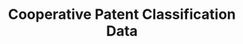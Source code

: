 ---
layout: default
bigquery: https://console.cloud.google.com/bigquery?p=patents-public-data&d=cpc&page=dataset
citation: '“Cooperative Patent Classification” by the EPO and USPTO, for public use. '
contributors: EPO, USPTO
cost: None
description: Cooperative Patent Classification Data contains the scheme and definitions
  of the Cooperative Patent Classification system for classifying patent documents.
  The CPC is the result of a partnership between the EPO and the USPTO in their joint
  effort to develop a common, internationally compatible classification system for
  technical documents, in particular patent publications, which will be used by both
  offices in the patent granting process
documentation: https://www.cooperativepatentclassification.org/cpcSchemeAndDefinitions
last_edit: 04/05/2022, 16:38:39
location: https://www.cooperativepatentclassification.org/index
maintained_by: USPTO, EPO
schema_fields:
- definition
- informativeReferences
- ipcConcordant
- limiting_references
- sizeCache
- childGroups
- applicationReferences
- ipc_concordant
- date_revised
- child_groups
- title_full
- limitingReferences
- dateRevised
- symbol
- titlePart
- glossary
- status
- not_allocatable
- application_references
- level
- additional_only
- breakdown_code
- titleFull
- notAllocatable
- residual_references
- parents
- children
- synonyms
- title_part
- informative_references
- breakdownCode
- residualReferences
shortname: cooperative_patent_classification
tags:
- patents
- science
title: Cooperative Patent Classification Data
uuid: 984374a7-16e9-4b35-9445-458daceb01bf
---